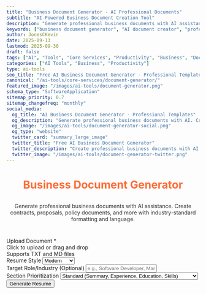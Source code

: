 ```yaml
---
title: "Business Document Generator - AI Professional Documents"
subtitle: "AI-Powered Business Document Creation Tool"
description: "Generate professional business documents with AI assistance. Create contracts, proposals, policies, and reports with industry-standard formatting. Free AI document generator."
keywords: ["business document generator", "AI document creator", "professional documents", "contract generator", "proposal writer", "policy generator", "business templates", "document automation", "AI writing assistant"]
author: JonesCKevin
date: 2025-09-13
lastmod: 2025-09-30
draft: false
tags: ["AI", "Tools", "Core Services", "Productivity", "Business", "Documents", "Writing", "Templates"]
categories: ["AI Tools", "Business", "Productivity"]
type: ai-tools
seo_title: "Free AI Business Document Generator - Professional Templates"
canonical: "/ai-tools/core-services/document-generator/"
featured_image: "/images/ai-tools/document-generator.png"
schema_type: "SoftwareApplication"
sitemap_priority: 0.7
sitemap_changefreq: "monthly"
social_media:
  og_title: "AI Business Document Generator - Professional Templates"
  og_description: "Generate professional business documents with AI. Create contracts, proposals, and policies with industry-standard formatting."
  og_image: "/images/ai-tools/document-generator-social.png"
  og_type: "website"
  twitter_card: "summary_large_image"
  twitter_title: "Free AI Business Document Generator"
  twitter_description: "Create professional business documents with AI. Contracts, proposals, policies, and more with perfect formatting."  
  twitter_image: "/images/ai-tools/document-generator-twitter.png"
---
```


<main class="main-content">
<div class="form-container">
<h1 style="text-align: center; margin-bottom: 30px; color: #ff6b35;">Business Document Generator</h1>
<p style="text-align: center; margin-bottom: 40px; opacity: 0.9;">
Generate professional business documents with AI assistance. Create contracts, proposals, policy documents, and more with industry-standard formatting and language.
</p>
<form id="documentForm">
<div class="form-group">
<label>Upload Document *</label>
<div class="file-upload-area" id="uploadArea">
<div class="upload-text">Click to upload or drag and drop</div>
<div class="upload-subtext">Supports TXT and MD files</div>
<div class="file-name" id="fileName" style="display: none;"></div>
</div>
<input accept=".txt,.md" id="fileInput" required="" style="display: none;" type="file"/>
</div>
<div class="form-group">
<label for="resumeStyle">Resume Style</label>
<select id="resumeStyle">
<option value="modern">Modern</option>
<option value="traditional">Traditional</option>
<option value="minimalist">Minimalist</option>
</select>
</div>
<div class="form-group">
<label for="targetRole">Target Role/Industry (Optional)</label>
<input id="targetRole" placeholder="e.g., Software Developer, Marketing Manager" type="text"/>
</div>
<div class="form-group">
<label for="sectionOrder">Section Prioritization</label>
<select id="sectionOrder">
<option value="standard">Standard (Summary, Experience, Education, Skills)</option>
<option value="skills-first">Skills First (Summary, Skills, Experience, Education)</option>
<option value="education-first">Education First (Summary, Education, Experience, Skills)
                            </option>
</select>
</div>
<button class="btn-primary" onclick="generateResume()">Generate Resume</button>
</form>
<div class="loading" id="loadingDiv" style="display: none;">
                    Building your professional resume...
                </div>
<div id="errorDiv" style="display: none;"></div>
<div id="resultDiv" style="display: none;">
<h3 style="color: #ff6b35; margin-bottom: 20px;">Professional Resume</h3>
<div class="result-content" id="resultContent"></div>
<div style="margin-top: 30px; gap: 15px; display: flex; justify-content: center; flex-wrap: wrap;">
<button class="btn-primary" onclick="copyResult()" style="width: auto; padding: 10px 20px;">📋
                            Copy to Clipboard</button>
<button class="btn-primary" onclick="downloadResult('markdown')" style="width: auto; padding: 10px 20px; background: linear-gradient(135deg, #28a745, #34ce57);">📄
                            Download Markdown</button>
<button class="btn-primary" onclick="downloadResult('html')" style="width: auto; padding: 10px 20px; background: linear-gradient(135deg, #17a2b8, #20c997);">🌐
                            Download HTML</button>

</div>
</div>
</div>
</main>

<script src="document-generator.js"></script>